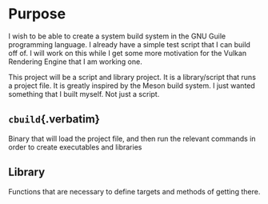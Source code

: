 # Purpose

I wish to be able to create a system build system in the GNU Guile
programming language. I already have a simple test script that I can
build off of. I will work on this while I get some more motivation for
the Vulkan Rendering Engine that I am working one.

This project will be a script and library project. It is a
library/script that runs a project file. It is greatly inspired by the
Meson build system. I just wanted something that I built myself. Not
just a script.

## `cbuild`{.verbatim}

Binary that will load the project file, and then run the relevant
commands in order to create executables and libraries

## Library

Functions that are necessary to define targets and methods of getting there.
